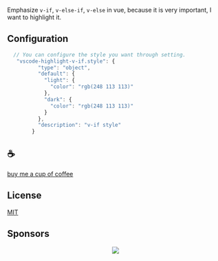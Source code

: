 Emphasize `v-if`, `v-else-if`, `v-else` in vue, because it is very important, I want to highlight it.

## Configuration
```typescript
  // You can configure the style you want through setting.
   "vscode-highlight-v-if.style": {
          "type": "object",
          "default": {
            "light": {
              "color": "rgb(248 113 113)"
            },
            "dark": {
              "color": "rgb(248 113 113)"
            }
          },
          "description": "v-if style"
        }
```

## :coffee:

[buy me a cup of coffee](https://github.com/Simon-He95/sponsor)

## License

[MIT](./license)

## Sponsors

<p align="center">
  <a href="https://cdn.jsdelivr.net/gh/Simon-He95/sponsor/sponsors.svg">
    <img src="https://cdn.jsdelivr.net/gh/Simon-He95/sponsor/sponsors.png"/>
  </a>
</p>
